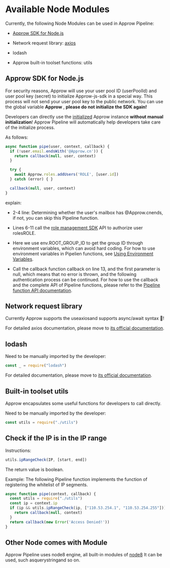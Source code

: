 # **Available Node Modules**

Currently, the following Node Modules can be used in Approw Pipeline:

- [Approw SDK for Node.js](https://github.com/Authing/authing.js)

- Network request library: [axios](https://github.com/axios/axios)

- lodash

- Approw built-in toolset functions: utils

## **Approw SDK for Node.js**

For security reasons, Approw will use your user pool ID (userPoolId) and user pool key (secret) to initialize Approw-js-sdk in a special way. This process will not send your user pool key to the public network. You can use the global variable **Approw** , **please do not initialize the SDK again!**

Developers can directly use the [initialized](https://docs.authing.cn/v2/reference/sdk-for-node/) Approw instance **without manual initialization**! Approw Pipeline will automatically help developers take care of the initialize process.

As follows:

```js
async function pipe(user, context, callback) {
  if (!user.email.endsWith('@Approw.cn')) {
    return callback(null, user, context)
  }

  try {
    await Approw.roles.addUsers('ROLE', [user.id])
  } catch (error) { }

  callback(null, user, context)
}

```

explain:

- 2-4 line: Determining whether the user&#39;s mailbox has @Approw.cnends, if not, you can skip this Pipeline function.

- Lines 6-11 call the [role management SDK](https://docs.authing.cn/v2/reference/sdk-for-node/management/RolesManagementClient.html#%E6%B7%BB%E5%8A%A0%E7%94%A8%E6%88%B7) API to authorize user rolesROLE.

- Here we use env.ROOT\_GROUP\_ID to get the group ID through environment variables, which can avoid hard coding. For how to use environment variables in Pipelien functions, see [Using Environment Variables](https://docs.authing.cn/v2/guides/pipeline/env.html).

- Call the callback function callback on line 13, and the first parameter is null, which means that no error is thrown, and the following authentication process can be continued.  For how to use the callback and the complete API of Pipeline functions, please refer to the [Pipeline function API documentation](https://docs.authing.cn/v2/guides/pipeline/pipeline-function-api-doc.html).

## **Network request library**

Currently Approw supports the useaxiosand supports async/await syntax 🚀!

For detailed axios documentation, please move to [its official documentation](https://github.com/axios/axios).

## **lodash**

Need to be manually imported by the developer:
```js
const _ = require("lodash")
```

For detailed documentation, please move to [its official documentation](https://lodash.com/docs/).

## **Built-in toolset utils**

Approw encapsulates some useful functions for developers to call directly.

Need to be manually imported by the developer:

```js
const utils = require("./utils")
```

## **Check if the IP is in the IP range**

Instructions:

```js
utils.ipRangeCheck(IP, [start, end]) 
```


The return value is boolean.

Example: The following Pipeline function implements the function of registering the whitelist of IP segments.

```js
async function pipe(context, callback) {
  const utils = require("./utils")
  const ip = context.ip
  if (ip && utils.ipRangeCheck(ip, ["110.53.254.1", "110.53.254.255"])) {
    return callback(null, context)
  }
  return callback(new Error('Access Denied!'))
}
```

## **Other Node comes with Module**

Approw Pipeline uses node8 engine, all built-in modules of [node8](https://nodejs.org/dist/v8.17.0/docs/api/documentation.html) It can be used, such asquerystringand so on.